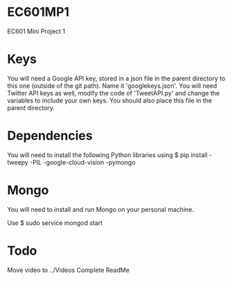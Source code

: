 # EC601MP1
EC601 Mini Project 1

# Keys
You will need a Google API key, stored in a json file in the parent directory to this one (outside of the git path). Name it 'googlekeys.json'.
You will need Twitter API keys as well, modify the code of 'TweetAPI.py' and change the variables to include your own keys. You should also place this file in the parent directory.

# Dependencies
You will need to install the following Python libraries using $ pip install
-tweepy
-PIL
-google-cloud-vision
-pymongo

# Mongo
You will need to install and run Mongo on your personal machine.

Use $ sudo service mongod start 

# Todo
Move video to ../Videos
Complete ReadMe
